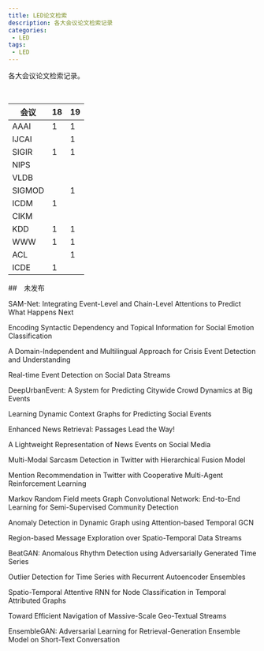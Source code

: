 ```yaml
---
title: LED论文检索
description: 各大会议论文检索记录
categories:
 - LED
tags:
 - LED
---
```


各大会议论文检索记录。

<br />

<!--more-->

| 会议   | 18   | 19   |
| ------ | ---- | ---- |
| AAAI   | 1    | 1    |
| IJCAI  |      | 1    |
| SIGIR  | 1    | 1    |
| NIPS   |      |      |
| VLDB   |      |      |
| SIGMOD |      | 1    |
| ICDM   | 1    |      |
| CIKM   |      |      |
| KDD    | 1    | 1    |
| WWW    | 1    | 1    |
| ACL    |      | 1    |
| ICDE   | 1    |      |



##　未发布

SAM-Net: Integrating Event-Level and Chain-Level Attentions to Predict What Happens Next

Encoding Syntactic Dependency and Topical Information for Social Emotion Classification

A Domain-Independent and Multilingual Approach for Crisis Event Detection and Understanding

Real-time Event Detection on Social Data Streams

DeepUrbanEvent: A System for Predicting Citywide Crowd Dynamics at Big Events

Learning Dynamic Context Graphs for Predicting Social Events

Enhanced News Retrieval: Passages Lead the Way!

A Lightweight Representation of News Events on Social Media

Multi-Modal Sarcasm Detection in Twitter with Hierarchical Fusion Model

Mention Recommendation in Twitter with Cooperative Multi-Agent Reinforcement Learning

Markov Random Field meets Graph Convolutional Network: End-to-End Learning for
Semi-Supervised Community Detection

Anomaly Detection in Dynamic Graph using Attention-based Temporal GCN

Region-based Message Exploration over Spatio-Temporal Data Streams

BeatGAN: Anomalous Rhythm Detection using Adversarially Generated Time Series

Outlier Detection for Time Series with Recurrent Autoencoder Ensembles

Spatio-Temporal Attentive RNN for Node Classification in Temporal Attributed Graphs

Toward Efficient Navigation of Massive-Scale Geo-Textual Streams

EnsembleGAN: Adversarial Learning for Retrieval-Generation Ensemble Model on Short-Text Conversation
